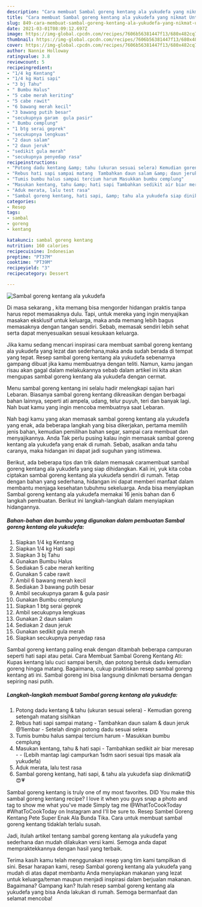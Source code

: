 ```yaml
---
description: "Cara membuat Sambal goreng kentang ala yukudefa yang nikmat Untuk Jualan"
title: "Cara membuat Sambal goreng kentang ala yukudefa yang nikmat Untuk Jualan"
slug: 849-cara-membuat-sambal-goreng-kentang-ala-yukudefa-yang-nikmat-untuk-jualan
date: 2021-03-01T08:09:12.697Z
image: https://img-global.cpcdn.com/recipes/7606b56381447f13/680x482cq70/sambal-goreng-kentang-ala-yukudefa-foto-resep-utama.jpg
thumbnail: https://img-global.cpcdn.com/recipes/7606b56381447f13/680x482cq70/sambal-goreng-kentang-ala-yukudefa-foto-resep-utama.jpg
cover: https://img-global.cpcdn.com/recipes/7606b56381447f13/680x482cq70/sambal-goreng-kentang-ala-yukudefa-foto-resep-utama.jpg
author: Nannie Holloway
ratingvalue: 3.8
reviewcount: 5
recipeingredient:
- "1/4 kg Kentang"
- "1/4 kg Hati sapi"
- "3 bj Tahu"
- " Bumbu Halus"
- "5 cabe merah keriting"
- "5 cabe rawit"
- "6 bawang merah kecil"
- "3 bawang putih besar"
- "secukupnya garam  gula pasir"
- " Bumbu cemplung"
- "1 btg serai geprek"
- "secukupnya lengkuas"
- "2 daun salam"
- "2 daun jeruk"
- "sedikit gula merah"
- "secukupnya penyedap rasa"
recipeinstructions:
- "Potong dadu kentang &amp; tahu (ukuran sesuai selera) Kemudian goreng setengah matang sisihkan"
- "Rebus hati sapi sampai matang  Tambahkan daun salam &amp; daun jeruk @1lembar Setelah dingin potong dadu sesuai selera"
- "Tumis bumbu halus sampai tercium harum Masukkan bumbu cemplung"
- "Masukan kentang, tahu &amp; hati sapi Tambahkan sedikit air biar meresap  (Lebih mantap lagi campurkan 1sdm saori sesuai tips masak ala yukudefa)"
- "Aduk merata, lalu test rasa"
- "Sambal goreng kentang, hati sapi, &amp; tahu ala yukudefa siap dinikmati😋😍💗"
categories:
- Resep
tags:
- sambal
- goreng
- kentang

katakunci: sambal goreng kentang 
nutrition: 160 calories
recipecuisine: Indonesian
preptime: "PT37M"
cooktime: "PT39M"
recipeyield: "3"
recipecategory: Dessert

---
```



![Sambal goreng kentang ala yukudefa](https://img-global.cpcdn.com/recipes/7606b56381447f13/680x482cq70/sambal-goreng-kentang-ala-yukudefa-foto-resep-utama.jpg)

Di masa  sekarang , kita memang bisa mengorder hidangan praktis tanpa harus repot memasaknya dulu. Tapi, untuk mereka yang ingin menyajikan masakan eksklusif untuk keluarga, maka anda memang lebih bagus memasaknya dengan tangan sendiri. Sebab, memasak sendiri lebih sehat serta dapat menyesuaikan sesuai kesukaan keluarga.

Jika kamu sedang mencari inspirasi cara membuat sambal goreng kentang ala yukudefa yang lezat dan sederhana,maka anda sudah berada di tempat yang tepat. Resep sambal goreng kentang ala yukudefa  sebenarnya gampang dibuat jika kamu membuatnya dengan teliti. Namun, kamu jangan risau akan gagal dalam melakukannya 
sebab dalam artikel ini kita akan mengupas sambal goreng kentang ala yukudefa dengan cermat.  

Menu sambal goreng kentang ini selalu hadir melengkapi sajian hari Lebaran. Biasanya sambal goreng kentang dikreasikan dengan berbagai bahan lainnya, seperti ati ampela, udang, telur puyuh, teri dan banyak lagi. Nah buat kamu yang ingin mencoba membuatnya saat Lebaran.

Nah bagi kamu yang akan memasak sambal goreng kentang ala yukudefa yang enak, ada beberapa langkah yang bisa dikerjakan, pertama memilih jenis bahan, kemudian pemilihan bahan segar, sampai cara membuat dan menyajikannya. Anda Tak perlu pusing kalau ingin memasak sambal goreng kentang ala yukudefa yang enak di rumah. Sebab, asalkan anda  tahu caranya, maka hidangan ini dapat jadi suguhan yang istimewa.

Berikut, ada beberapa tips dan trik dalam memasak caramembuat sambal goreng kentang ala yukudefa yang siap dihidangkan. Kali ini, yuk kita coba ciptakan sambal goreng kentang ala yukudefa sendiri di rumah. Tetap dengan bahan yang sederhana, hidangan ini dapat memberi manfaat dalam membantu menjaga kesehatan tubuhmu sekeluarga. Anda bisa menyiapkan Sambal goreng kentang ala yukudefa memakai 16 jenis bahan dan 6 langkah pembuatan. Berikut ini langkah-langkah dalam menyiapkan hidangannya.

<!--inarticleads1-->

##### Bahan-bahan dan bumbu yang digunakan dalam pembuatan Sambal goreng kentang ala yukudefa:

1. Siapkan 1/4 kg Kentang
1. Siapkan 1/4 kg Hati sapi
1. Siapkan 3 bj Tahu
1. Gunakan  Bumbu Halus
1. Sediakan 5 cabe merah keriting
1. Gunakan 5 cabe rawit
1. Ambil 6 bawang merah kecil
1. Sediakan 3 bawang putih besar
1. Ambil secukupnya garam &amp; gula pasir
1. Gunakan  Bumbu cemplung
1. Siapkan 1 btg serai geprek
1. Ambil secukupnya lengkuas
1. Gunakan 2 daun salam
1. Sediakan 2 daun jeruk
1. Gunakan sedikit gula merah
1. Siapkan secukupnya penyedap rasa


Sambal goreng kentang paling enak dengan ditambah beberapa campuran seperti hati sapi atau petai. Cara Membuat Sambal Goreng Kentang Ati: Kupas kentang lalu cuci sampai bersih, dan potong bentuk dadu kemudian goreng hingga matang. Bagaimana, cukup praktiskan resep sambal goreng kentang ati ini. Sambal goreng ini bisa langsung dinikmati bersama dengan sepiring nasi putih. 

<!--inarticleads2-->

##### Langkah-langkah membuat Sambal goreng kentang ala yukudefa:

1. Potong dadu kentang &amp; tahu (ukuran sesuai selera) - Kemudian goreng setengah matang sisihkan
1. Rebus hati sapi sampai matang  - Tambahkan daun salam &amp; daun jeruk @1lembar - Setelah dingin potong dadu sesuai selera
1. Tumis bumbu halus sampai tercium harum - Masukkan bumbu cemplung
1. Masukan kentang, tahu &amp; hati sapi - Tambahkan sedikit air biar meresap -  - (Lebih mantap lagi campurkan 1sdm saori sesuai tips masak ala yukudefa)
1. Aduk merata, lalu test rasa
1. Sambal goreng kentang, hati sapi, &amp; tahu ala yukudefa siap dinikmati😋😍💗


Sambal goreng kentang is truly one of my most favorites. DID You make this sambal goreng kentang recipe? I love it when you guys snap a photo and tag to show me what you&#39;ve made Simply tag me @WhatToCookToday #WhatToCookToday on Instagram and I&#39;ll be sure to. Resep Sambel Goreng Kentang Pete Super Enak Ala Bunda Tika. Cara untuk membuat sambal goreng kentang tidaklah terlalu susah. 

Jadi, itulah artikel tentang  sambal goreng kentang ala yukudefa  yang sederhana dan mudah dilakukan versi kami. Semoga anda dapat mempraktekkannya dengan hasil yang terbaik. 

Terima kasih kamu telah menggunakan resep yang tim kami tampilkan di sini. Besar harapan kami, resep  Sambal goreng kentang ala yukudefa yang mudah di atas dapat membantu Anda menyiapkan makanan yang lezat untuk keluarga/teman maupun menjadi inspirasi dalam berjualan makanan. Bagaimana? Gampang kan? Itulah resep sambal goreng kentang ala yukudefa yang bisa Anda lakukan di rumah. Semoga bermanfaat dan selamat mencoba!

